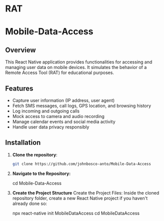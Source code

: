 # RAT

# Mobile-Data-Access

## Overview
This React Native application provides functionalities for accessing and managing user data on mobile devices. It simulates the behavior of a Remote Access Tool (RAT) for educational purposes.

## Features
- Capture user information (IP address, user agent)
- Fetch SMS messages, call logs, GPS location, and browsing history
- Log incoming and outgoing calls
- Mock access to camera and audio recording
- Manage calendar events and social media activity
- Handle user data privacy responsibly

## Installation

1. **Clone the repository**:
   ```bash
   git clone https://github.com/johnbosco-anto/Mobile-Data-Access

2. **Navigate to the Repository:**

   cd Mobile-Data-Access
   
3. **Create the Project Structure**
Create the Project Files:
Inside the cloned repository folder, create a new React Native project if you haven't already done so:

   npx react-native init MobileDataAccess
   cd MobileDataAccess
